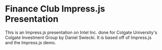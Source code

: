 Finance Club Impress.js Presentation
============

This is an Impress.js presentation on Intel Inc. done for Colgate University's Colgate Investment Group by Daniel Swiecki. It is based off of Impress.js and the Impress.js demo.